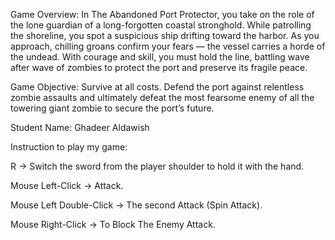 Game Overview:
In The Abandoned Port Protector, you take on the role of the lone guardian of a long-forgotten coastal stronghold. While patrolling the shoreline, you spot a suspicious ship drifting toward the harbor. As you approach, chilling groans confirm your fears — the vessel carries a horde of the undead. With courage and skill, you must hold the line, battling wave after wave of zombies to protect the port and preserve its fragile peace.

Game Objective:
Survive at all costs. Defend the port against relentless zombie assaults and ultimately defeat the most fearsome enemy of all the towering giant zombie to secure the port’s future.

Student Name: Ghadeer Aldawish

Instruction to play my game: 

R -> Switch the sword from the player shoulder to hold it with the hand.

Mouse Left-Click -> Attack.

Mouse Left Double-Click -> The second Attack (Spin Attack).

Mouse Right-Click -> To Block The Enemy Attack.
